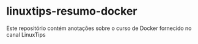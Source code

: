 # linuxtips-resumo-docker
Este repositório contém anotações sobre o curso de Docker fornecido no canal LinuxTips
